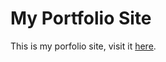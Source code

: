 # My Portfolio Site

This is my porfolio site, visit it <a href="https://www.chadglazier.com">here</a>.